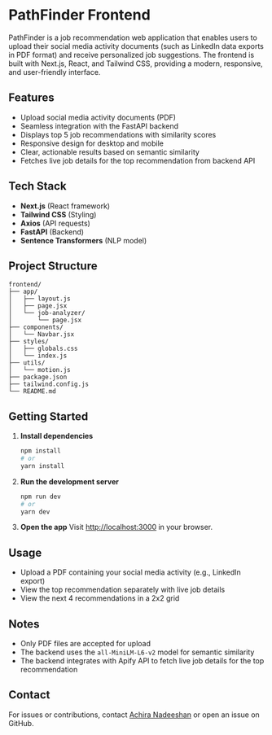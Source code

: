 
# PathFinder Frontend

PathFinder is a job recommendation web application that enables users to upload their social media activity documents (such as LinkedIn data exports in PDF format) and receive personalized job suggestions. The frontend is built with Next.js, React, and Tailwind CSS, providing a modern, responsive, and user-friendly interface.


## Features

- Upload social media activity documents (PDF)
- Seamless integration with the FastAPI backend
- Displays top 5 job recommendations with similarity scores
- Responsive design for desktop and mobile
- Clear, actionable results based on semantic similarity
- Fetches live job details for the top recommendation from backend API

## Tech Stack

- **Next.js** (React framework)
- **Tailwind CSS** (Styling)
- **Axios** (API requests)
- **FastAPI** (Backend)
- **Sentence Transformers** (NLP model)

## Project Structure

```
frontend/
├── app/
│   ├── layout.js
│   ├── page.jsx
│   └── job-analyzer/
│       └── page.jsx
├── components/
│   └── Navbar.jsx
├── styles/
│   ├── globals.css
│   └── index.js
├── utils/
│   └── motion.js
├── package.json
├── tailwind.config.js
└── README.md
```

## Getting Started

1. **Install dependencies**
   ```bash
   npm install
   # or
   yarn install
   ```

2. **Run the development server**
   ```bash
   npm run dev
   # or
   yarn dev
   ```

3. **Open the app**
   Visit [http://localhost:3000](http://localhost:3000) in your browser.


## Usage

- Upload a PDF containing your social media activity (e.g., LinkedIn export)
- View the top recommendation separately with live job details
- View the next 4 recommendations in a 2x2 grid


## Notes

- Only PDF files are accepted for upload
- The backend uses the `all-MiniLM-L6-v2` model for semantic similarity
- The backend integrates with Apify API to fetch live job details for the top recommendation

## Contact

For issues or contributions, contact [Achira Nadeeshan](mailto:hrachiranadeeshan@gmail.com) or open an issue on GitHub.
